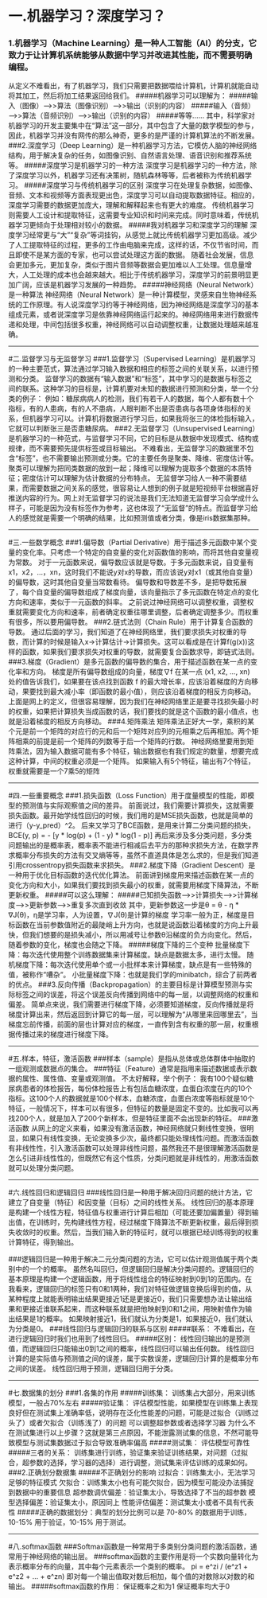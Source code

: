 # 一.机器学习？深度学习？
### 1.机器学习（Machine Learning）是一种人工智能（AI）的分支，它致力于让计算机系统能够从数据中学习并改进其性能，而不需要明确编程。
从定义不难看出，有了机器学习，我们只需要把数据喂给计算机，计算机就能自动将其加工，然后将加工结果返回给我们。
#####机器学习可以理解为：
#####输入（图像）——>>算法（图像识别）——>>输出（识别的内容）
#####输入（音频）——>>算法（音频识别）——>>输出（识别的内容）
#####等等......
其中，科学家对机器学习的开发主要集中在“算法”这一部分，其中包含了大量的数学模型的参与，因此，机器学习并没有网传的那么神奇，更多的是严谨的计算机算法的不断发展。
###2.深度学习（Deep Learning）是一种机器学习方法，它模仿人脑的神经网络结构，用于解决复杂的任务，如图像识别、自然语言处理、语音识别和推荐系统等。
#####深度学习是机器学习的一种方法
深度学习是机器学习的一种方法，除了深度学习以外，机器学习还有决策树，随机森林等等，后者被称为传统机器学习。
#####深度学习与传统机器学习的区别
深度学习在处理复杂数据，如图像、音频、文本和视频等方面表现更出色，深度学习可以自动提取数据特征。相应的，深度学习需要的数据更加庞大，理解和解释起来也有更大的难度。
传统机器学习则需要人工设计和提取特征，这需要专业知识和时间来完成。同时意味着，传统机器学习更倾向于处理相对较小的数据。
#####我对机器学习和深度学习的理解
深度学习经常更与“大”“复杂”等词挂钩，从感觉上就比传统机器学习更加高级。减少了人工提取特征的过程，更多的工作由电脑来完成，这样的话，不仅节省时间，而且即使不是某方面的专家，也可以尝试处理这方面的数据。
随着社会发展，信息会更加多元，更加复杂，类似于图片音频等数据会更加难以人工处理。信息量增大，人工处理的成本也会越来越大。相比于传统机器学习，深度学习的前景明显更加广阔，应该是机器学习发展的一种趋势。
#####神经网络（Neural Network）是一种算法
神经网络（Neural Network）是一种计算模型，灵感来自生物神经系统的工作原理。有人说深度学习约等于神经网络，因为神经网络是深度学习的基本组成元素，或者说深度学习是依靠神经网络运行起来的。神经网络用来进行数据传递和处理，中间包括很多权重，神经网络可以自动调整权重，让数据处理越来越准确。
_ _ _

#二.监督学习与无监督学习
###1.监督学习（Supervised Learning）是机器学习的一种主要范式，算法通过学习输入数据和相应的标签之间的关联关系，以进行预测和分类。
监督学习的数据有“输入数据”和“标签”，其中学习的是数据与标签之间的联系。这种学习的目标是，计算机要对未知的数据进行预测和分类，举一个分类的例子：
例如：糖尿病病人的检测，我们有若干人的数据，每个人都有数十个指标，有的人患病，有的人不患病，人眼判断不出是否患病与各项身体指标的关系，但机器学习可以。计算机将数据进行学习后，如果我将张三的体检指标输入，它就可以判断张三是否患糖尿病。
###2.无监督学习（Unsupervised Learning）是机器学习的一种范式，与监督学习不同，它的目标是从数据中发现模式、结构或规律，而不需要预先提供标签或目标输出。
不难看出，无监督学习的数据里不包含“标签”，也不需要输出预测或分类。它的主要任务是聚类、降维、密度估计等。
聚类可以理解为把同类数据的放到一起；降维可以理解为提取多个数据的本质特征；密度估计可以理解为估计数据的分布特点。
无监督学习给人一种不需要结果，而需要数据之间关系的感觉，很容易让人想到的例子就是短视频平台根据喜好推送内容的行为。网上对无监督学习的说法是我们无法知道无监督学习会学成什么样子，可能是因为没有标签作为参考，这也体现了“无监督”的特点。而监督学习给人的感觉就是需要一个明确的结果，比如预测值或者分类，像是iris数据集那种。
_ _ _

#三.一些数学概念
###1.偏导数（Partial Derivative）用于描述多元函数中某个变量的变化率。只考虑一个特定的自变量的变化对函数值的影响，而将其他自变量视为常数。
对于一元函数来说，偏导数应该就是导数。于多元函数来说，自变量有x1，x2，...，xn，这时我们不能说y对x的导数，而应该说y对x1（或其他自变量）的偏导数，这时其他自变量当常数看待。
偏导数和导数差不多，是把导数拓展了，每个自变量的偏导数组成了梯度向量，该向量指示了多元函数在特定点的变化方向和速率，类似于一元函数的斜率。
之前说过神经网络可以调整权重，调整权重就需要变化方向和速率，前者确定权重往哪里调整，后者确定调整多少。而权重有很多，所以要用偏导数。
###2.链式法则（Chain Rule）用于计算复合函数的导数。
通过后面的学习，我们知道了在神经网络里，我们要求损失对权重的导数，而计算的时候是输入x->计算估计->计算损失。这可以看成是在计算f(g(x))这样的函数，如果我们要求损失对权重的导数，就需要复合函数求导，即链式法则。
###3.梯度（Gradient）是多元函数的偏导数的集合，用于描述函数在某一点的变化率和方向。
梯度是所有偏导数组成的向量，梯度∇f 在某一点 (x1, x2, ..., xn) 处的值告诉我们，如果要在该点找到函数 f 的最大增长率，应该沿着梯度的方向移动，果要找到最大减小率（即函数的最小值），则应该沿着梯度的相反方向移动。
上面是网上的定义，但很容易理解，因为我们在神经网络里正是要寻找损失最小时的权重，如果把计算损失当成函数的话，我们要找的就是这个函数的最小值点，也就是沿着梯度的相反方向移动。
###4.矩阵乘法
矩阵乘法正好大一学，乘积的某个元是前一个矩阵的对应行的元和后一个矩阵对应列的元相乘之后再相加。两个矩阵相乘的前提是前一个矩阵的列数等于后一个矩阵的行数。
神经网络里要用到矩阵乘法，因为输入数据可能有多个特征，输出数据也有我们规定的数量，想要完成这种计算，中间的权重必须是一个矩阵。
如果输入有5个特征，输出有7个特征，权重就需要是一个7乘5的矩阵
_ _ _

#四.一些重要概念
###1.损失函数（Loss Function）用于度量模型的性能，即模型的预测值与实际观察值之间的差异。
前面说过，我们需要计算损失，这就需要损失函数。最开始学线性回归的时候，我们用的是MSE损失函数，也就是简单的进行（y-y_pred）^2。
后来又学习了BCE函数，是用来计算二分类问题的损失，BCE(y, p) = - [y * log(p) + (1 - y) * log(1 - p)]
再后来涉及多分类问题，多分类问题输出的是概率表，概率表不能进行相减后去平方的那种求损失方法，在数学界求概率分布损失的方法有交叉熵等等，虽然不直道具体是怎么求的，但是我们知道引用crossentropy损失函数来求损失。
###2.梯度下降（Gradient Descent）是一种用于优化目标函数的迭代优化算法。
前面讲到梯度用来描述函数在某一点的变化方向和大小，如果我们要找到损失最小的权重，就需要用梯度下降算法，不断更新权重。
#####可以这么理解：
#####已知损失函数——>>计算损失——>>计算梯度——>>更新参数——>>重复多次直到收敛
其中，更新参数这一步是θ = θ - η * ∇J(θ)，η是学习率，人为设置，∇J(θ)是计算的梯度
学习率一般为正，梯度是目标函数在当前参数值附近的最陡峭上升方向，也就是说函数沿着梯度的方向上升最快，但我们想要的是损失减小，所以用减号让参数θ沿梯度的负方向变化。然后，随着参数的变化，梯度也会随之下降。
#####梯度下降的三个变种
批量梯度下降：每次迭代使用整个训练数据集来计算梯度。缺点是数据太多，进行太慢。
随机梯度下降：每次迭代使用单个或一小批样本来计算梯度，缺点是有一些特殊的值，被称作“嘈杂“。
小批量梯度下降：也就是我们学的minibatch，综合了前两者的优点。
###3.反向传播（Backpropagation）的主要目标是计算模型预测与实际标签之间的误差，将这个误差反向传播到网络中的每一层，以调整网络的权重和偏差。
简单点来说，我们需要进行梯度下降，必须要知道梯度，反向传播就是将梯度计算出来，然后返回到计算它的每一层，可以理解为“从哪里来回哪里去”，当梯度忘前传播，前面的层也计算对应的梯度，一直传到含有权重的那一层，权重根据传播过来的梯度进行梯度下降。
_ _ _
#五.样本，特征，激活函数
###样本（sample）是指从总体或总体群体中抽取的一组观测或数据点的集合。
###特征（Feature）通常是指用来描述数据或表示数据的属性、属性值、变量或观测值。
不太好解释，举个例子：
我有100个疑似糖尿病患者的体检报告，每份体检报告上有包括血糖浓度，血蛋白浓度在内的10个指标。这100个人的数据就是100个样本，血糖浓度，血蛋白浓度等指标就是10个特征，一般情况下，样本可以有很多，但特征的数量是固定不变的。比如我可以再找200个人，就是加入了200个新样本，但是特征里面不会出现新的特征。
###激活函数
从网上的定义来看，如果没有激活函数，神经网络就只剩线性变换，很明显，如果只有线性变换，无论变换多少次，最终都只能处理线性问题。而激活函数有非线性性，引入激活函数可以处理非线性问题，虽然我还不是很理解激活函数是怎么引进非线性性的，但既然它有这个性质，分类问题就是非线性的，用激活函数就可以处理分类问题。

_ _ _
#六.线性回归和逻辑回归
###线性回归是一种用于解决回归问题的统计方法，它建立了自变量（特征）和因变量（目标）之间的线性关系。
线性回归的基本原理是构建一个线性方程，特征值与权重进行计算后相加（可能还要加偏置量）得到输出值，在训练时，先构建线性方程，经过梯度下降算法不断更新权重，最后得到损失收敛时的权重。然后，当我们输入新的特征时，就可以根据已经训练得到的权重计算特征，得到输出。

###逻辑回归是一种用于解决二元分类问题的方法，它可以估计观测值属于两个类别中的一个的概率。
虽然名叫回归，但逻辑回归是解决分类问题的。逻辑回归的基本原理是构建一个逻辑函数，用于将线性组合的特征映射到0到1的范围内。在我看来，逻辑回归的标签只有0和1两种，我们对特征做逻辑变换后得到的值，从某种程度上就能表明输出结果更接近1还是更接近0，我们只需要想办法让输出结果和更接近谁联系起来，而这种联系就是把他映射到0和1之间，用映射值作为输出结果是1的概率。
如果映射接近1，我们就认为分类是1，如果接近0，我们就认为分类是0。
###线性回归与逻辑回归的联系与区别
#####联系：
不难看出，在进行逻辑回归时我们也用到了线性回归。
#####区别：
线性回归输出的是预测值，而逻辑回归只能输出0到1之间的概率，线性回归可以输出任何数。
线性回归计算的是实际值与预测值之间的误差，属于实数误差，逻辑回归计算的是概率分布之间的误差。
线性回归用于预测，逻辑回归用于分类。

_ _ _
#七.数据集的划分
###1.各集的作用
#####训练集：
训练集占大部分，用来训练模型，一般占70%左右
#####验证集：
评估模型性能，如果模型在训练集上表现良好但在测试集上准确率低，说明存在泛化性能差的问题，可能是过拟合（训练过头了）或者欠拟合（训练浅了）的问题
可以调整超参数或者选择学习器
为什么不在测试集进行以上步骤？这就是第三点原因，不能泄露测试集的信息，不然可能导致模型与测试集数据过于拟合导致准确率偏高
#####测试集：
评估模型可靠性
#####三者的关系：
训练集进行训练，验证集来验证训练结果，对问题（过拟合，超参数的选择，学习器的选择）进行调整，测试集来评估训练的成果如何。
###2.正确划分数据集
#####不正确划分的影响
过拟合：训练集太小，无法学习足够的特征模式
欠拟合：训练集太小也有可能欠拟合，因为模型可能没办法捕捉到数据中的重要信息
超参数调优偏差：验证集太小，导致选择了不当的超参数
模型选择偏差：验证集太小，原因同上
性能评估偏差：测试集太小或者不具有代表性
#####正确的数据划分：典型的划分比例可以是 70-80% 的数据用于训练，10-15% 用于验证，10-15% 用于测试。

_ _ _
#八.softmax函数
###Softmax函数是一种常用于多类别分类问题的激活函数，通常用于神经网络的输出层。
###softmax函数的主要作用是将一个实数向量转化为表示概率分布的向量，其中每个元素表示一个类别的概率。
pi = e^zi / (e^z1 + e^z2 + ... + e^zn)
即对每一个输出值取对数后相加，每个值的对数除以对数的和输出。
#####softmax函数的作用：
保证概率之和为1
保证概率均大于0








